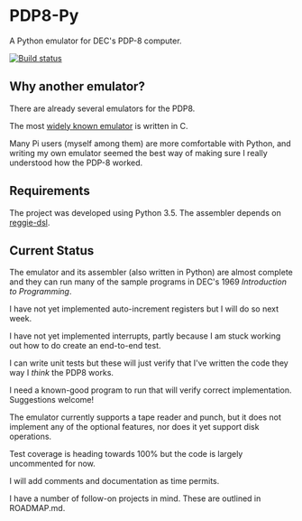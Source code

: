 # PDP8-Py

A Python emulator for DEC's PDP-8 computer.

[![Build status](https://travis-ci.org/romilly/pdp8.svg?master)](https://travis-ci.org/romilly)

## Why another emulator?

There are already several emulators for the PDP8.

The most
[widely known emulator](https://www.raspberrypi.org/blog/pidp-8i-remaking-the-pdp-8i/)
is written in C.

Many Pi users (myself among them) are more comfortable with Python,
and writing my own emulator seemed the best way of making sure I really
understood how the PDP-8 worked.

## Requirements

The project was developed using Python 3.5. The assembler depends on
[reggie-dsl](https://pypi.org/project/reggie-dsl).

## Current Status

The emulator and its assembler (also written in Python) are almost complete
and they can run many of the sample programs in DEC's 1969 *Introduction to Programming*.

I have not yet implemented auto-increment registers but I will do so next week.

I have not yet implemented interrupts, partly because I am stuck working out how to do
create an end-to-end test.

I can write unit tests but these will just verify that I've written
the code they way I *think* the PDP8 works.

I need a known-good program to run that will
verify correct implementation. Suggestions welcome!

The emulator currently supports a tape reader and punch, but it does not implement any
of the optional features, nor does it yet support disk operations.

Test coverage is heading towards 100% but the code is largely uncommented for now.

I will add comments and documentation as time permits.

I have a number of follow-on projects in mind.
These are outlined in ROADMAP.md.




